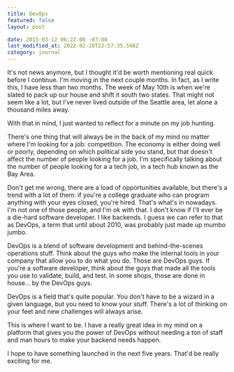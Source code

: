 ```yaml
---
title: DevOps
featured: false
layout: post

date: 2015-03-12 06:22:00 -07:00
last_modified_at: 2022-02-28T22:57:35.548Z
category: journal
---
```


It's not news anymore, but I thought it'd be worth mentioning real quick before I continue. I'm moving in the next couple months. In fact, as I write this, I have less than two months. The week of May 10th is when we're slated to pack up our house and shift it south two states. That might not seem like a lot, but I've never lived outside of the Seattle area, let alone a thousand miles away.

With that in mind, I just wanted to reflect for a minute on my job hunting.

There's one thing that will always be in the back of my mind no matter where I'm looking for a job: competition. The economy is either doing well or poorly, depending on which political side you stand, but that doesn't affect the number of people looking for a job. I'm specifically talking about the number of people looking for a a tech job, in a tech hub known as the Bay Area.

Don't get me wrong, there are a load of opportunities available, but there's a trend with a lot of them: if you're a college graduate who can program anything with your eyes closed, you're hired. That's what's in nowadays. I'm not one of those people, and I'm ok with that. I don't know if I'll ever be a die-hard software developer. I like backends. I guess we can refer to that as DevOps, a term that until about 2010, was probably just made up mumbo jumbo.

DevOps is a blend of software development and behind-the-scenes operations stuff. Think about the guys who make the internal tools in your company that allow you to do what you do. Those are DevOps guys. If you're a software developer, think about the guys that made all the tools you use to validate, build, and test. In some shops, those are done in house… by the DevOps guys.

DevOps is a field that's quite popular. You don't have to be a wizard in a given language, but you need to know your stuff. There's a lot of thinking on your feet and new challenges will always arise.

This is where I want to be. I have a really great idea in my mind on a platform that gives you the power of DevOps without needing a ton of staff and man hours to make your backend needs happen.

I hope to have something launched in the next five years. That'd be really exciting for me.

